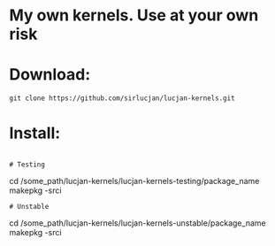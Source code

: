 # My own kernels. Use at your own risk

# Download:

```
git clone https://github.com/sirlucjan/lucjan-kernels.git

```
# Install:

```

# Testing

```
cd /some_path/lucjan-kernels/lucjan-kernels-testing/package_name
makepkg -srci

```
# Unstable

```
cd /some_path/lucjan-kernels/lucjan-kernels-unstable/package_name
makepkg -srci

```



